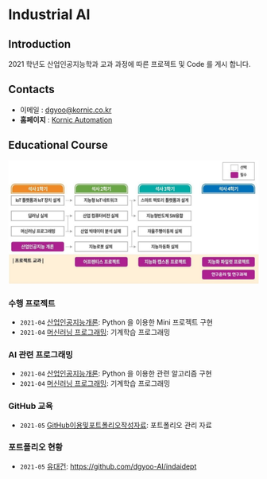 # **Industrial AI** 

## Introduction

2021 학년도 산업인공지능학과 교과 과정에 따른 프로젝트 및 Code 를 게시 합니다.

## Contacts

- 이메일 : [dgyoo@kornic.co.kr](mailto:dgyoo@kornic.co.kr)
- **홈페이지** : [Kornic Automation](https://www.kornic.co.kr)

## Educational Course

![Course](./Images/EducationalCourse.JPG)

### 수행 프로젝트

- `2021-04` [산업인공지능개론](https://github.com/dgyoo-AI/Projects/산업인공지능개론): Python 을 이용한 Mini 프로젝트 구현
- `2021-04` [머신러닝 프로그래밍](https://github.com/dgyoo-AI/projects/머신러닝프로그래밍): 기계학습 프로그래밍

### AI 관련 프로그래밍

- `2021-04` [산업인공지능개론](https://github.com/dgyoo-AI/Programming/산업인공지능개론): Python 을 이용한 관련 알고리즘 구현
- `2021-04` [머신러닝 프로그래밍](https://github.com/dgyoo-AI/Programming/머신러닝프로그래밍): 기계학습 프로그래밍

### GitHub 교육

- `2021-05` [GitHub이용및포트폴리오작성자료](https://github.com/dgyoo-AI/indaidept): 포트폴리오 관리 자료

### 포트폴리오 현황

- `2021-05` [유대건](https://github.com/dgyoo-AI/indaidept): https://github.com/dgyoo-AI/indaidept

